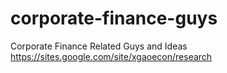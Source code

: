 # corporate-finance-guys
Corporate Finance Related Guys and Ideas
https://sites.google.com/site/xgaoecon/research
